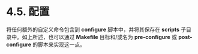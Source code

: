 # 4.5. 配置

将任何额外的自定义命令包含到 **configure** 脚本中，并将其保存在 **scripts** 子目录中。如上所述，也可以通过 **Makefile** 目标和/或名为 **pre-configure** 或 **post-configure** 的脚本来实现这一点。
